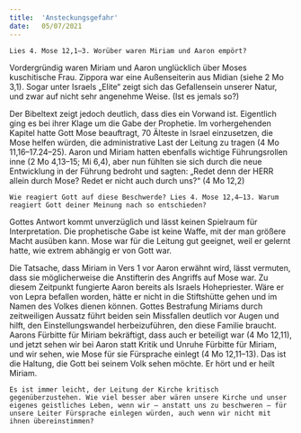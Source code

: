 ```yaml
---
title:  'Ansteckungsgefahr'
date:   05/07/2021
---
```


`Lies 4. Mose 12,1–3. Worüber waren Miriam und Aaron empört?`

Vordergründig waren Miriam und Aaron unglücklich über Moses kuschitische Frau. Zippora war eine Außenseiterin aus Midian (siehe 2 Mo 3,1). Sogar unter Israels „Elite“ zeigt sich das Gefallensein unserer Natur, und zwar auf nicht sehr angenehme Weise. (Ist es jemals so?)

Der Bibeltext zeigt jedoch deutlich, dass dies ein Vorwand ist. Eigentlich ging es bei ihrer Klage um die Gabe der Prophetie. Im vorhergehenden Kapitel hatte Gott Mose beauftragt, 70 Älteste in Israel einzusetzen, die Mose helfen würden, die administrative Last der Leitung zu tragen (4 Mo 11,16–17.24–25).
Aaron und Miriam hatten ebenfalls wichtige Führungsrollen inne (2 Mo 4,13–15; Mi 6,4), aber nun fühlten sie sich durch die neue Entwicklung in der Führung bedroht und sagten: „Redet denn der HERR allein durch Mose? Redet er nicht auch durch uns?“ (4 Mo 12,2)

`Wie reagiert Gott auf diese Beschwerde? Lies 4. Mose 12,4–13. Warum reagiert Gott deiner Meinung nach so entschieden?`

Gottes Antwort kommt unverzüglich und lässt keinen Spielraum für Interpretation. Die prophetische Gabe ist keine Waffe, mit der man größere Macht ausüben kann. Mose war für die Leitung gut geeignet, weil er gelernt hatte, wie extrem abhängig er von Gott war.

Die Tatsache, dass Miriam in Vers 1 vor Aaron erwähnt wird, lässt vermuten, dass sie möglicherweise die Anstifterin des Angriffs auf Mose war. Zu diesem Zeitpunkt fungierte Aaron bereits als Israels Hohepriester. Wäre er von Lepra befallen worden, hätte er nicht in die Stiftshütte gehen und im Namen des Volkes dienen können. Gottes Bestrafung Miriams durch zeitweiligen Aussatz führt beiden sein Missfallen deutlich vor Augen und hilft, den Einstellungswandel herbeizuführen, den diese Familie braucht. Aarons Fürbitte für Miriam bekräftigt, dass auch er beteiligt war (4 Mo 12,11), und jetzt sehen wir bei Aaron statt Kritik und Unruhe Fürbitte für Miriam, und wir sehen, wie Mose für sie Fürsprache einlegt (4 Mo 12,11–13). Das ist die Haltung, die Gott bei seinem Volk sehen möchte. Er hört und er heilt Miriam.

`Es ist immer leicht, der Leitung der Kirche kritisch gegenüberzustehen. Wie viel besser aber wären unsere Kirche und unser eigenes geistliches Leben, wenn wir – anstatt uns zu beschweren – für unsere Leiter Fürsprache einlegen würden, auch wenn wir nicht mit ihnen übereinstimmen?`